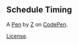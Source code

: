 Schedule Timing
---------------


A [Pen](https://codepen.io/zmsluc/pen/MWGErXz) by [Z](https://codepen.io/zmsluc) on [CodePen](https://codepen.io).

[License](https://codepen.io/license/pen/MWGErXz).